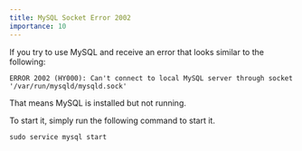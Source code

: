 ```yaml
---
title: MySQL Socket Error 2002
importance: 10
---
```


If you try to use MySQL and receive an error that looks similar to the 
following:

```
ERROR 2002 (HY000): Can't connect to local MySQL server through socket 
'/var/run/mysqld/mysqld.sock'
```

That means MySQL is installed but not running.

To start it, simply run the following command to start it.

```
sudo service mysql start
```
